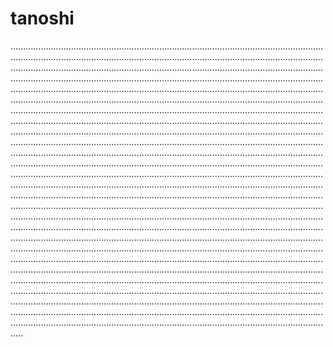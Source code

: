 # tanoshi

.........................................................................................................................................................................................................................................................................................................................................................................................................................................................................................................................................................................................................................................................................................................................................................................................................................................................................................................................................................................................................................................................................................................................................................................................................................................................................................................................................................................................................................................................................................................................................................................................................................................................................................................................................................................................................................................................................................................................................................................................................................................................................................................................................................................................................................................................................................................................................................................................................................................................................................................................................................................................................................................................................................................................................................................................................................................................................................................................................................................................................................................................................................................................................................................................................................................................................................................................................................................................................................................................................................